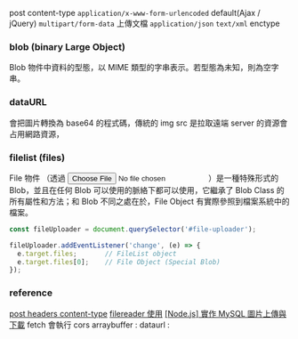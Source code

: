 post 
content-type
``application/x-www-form-urlencoded`` default(Ajax / jQuery)
``multipart/form-data`` 上傳文檔
``application/json``
``text/xml``
enctype

### blob (binary Large Object)
Blob 物件中資料的型態，以 MIME 類型的字串表示。若型態為未知，則為空字串。
### dataURL
會把圖片轉換為 base64 的程式碼，傳統的 img src 是拉取遠端 server 的資源會占用網路資源，

### filelist (files)
File 物件 （透過 <input type="file" />）是一種特殊形式的 Blob，並且在任何 Blob 可以使用的脈絡下都可以使用，它繼承了 Blob Class 的所有屬性和方法；和 Blob 不同之處在於，File Object 有實際參照到檔案系統中的檔案。	
```js
const fileUploader = document.querySelector('#file-uploader');

fileUploader.addEventListener('change', (e) => {
  e.target.files;       // FileList object
  e.target.files[0];    // File Object (Special Blob)
});
```

### reference
[post headers content-type](https://medium.com/@des75421/post-請求頭-content-type-82b93f9230f7)
[filereader 使用](file:///C:/xampp/htdocs/w12_hw2_todoList/index.html)
[[Node.js] 實作 MySQL 圖片上傳與下載](https://medium.com/@jedy05097952/node-js-實作-mysql-圖片上傳-f46298179329)
fetch 會執行 cors
arraybuffer : 
dataurl : 

